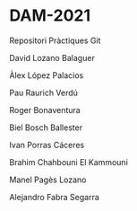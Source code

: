 # DAM-2021
Repositori Pràctiques Git

David Lozano Balaguer

Àlex López Palacios

Pau Raurich Verdú

Roger Bonaventura

Biel Bosch Ballester

Ivan Porras Cáceres

Brahim Chahbouni El Kammouni

Manel Pagès Lozano

Alejandro Fabra Segarra
